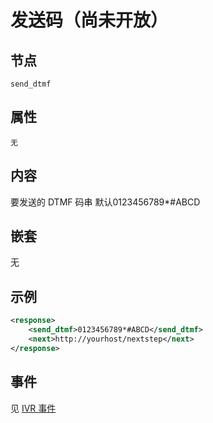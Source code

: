 # 发送码（尚未开放）

## 节点

```
send_dtmf
```

## 属性
    无
    
## 内容
要发送的 DTMF 码串 默认0123456789*#ABCD

## 嵌套
   无

## 示例
```xml
<response>
    <send_dtmf>0123456789*#ABCD</send_dtmf>
    <next>http://yourhost/nextstep</next>
</response>
```

## 事件

见 [IVR 事件](../evt/ivr/index.md)

